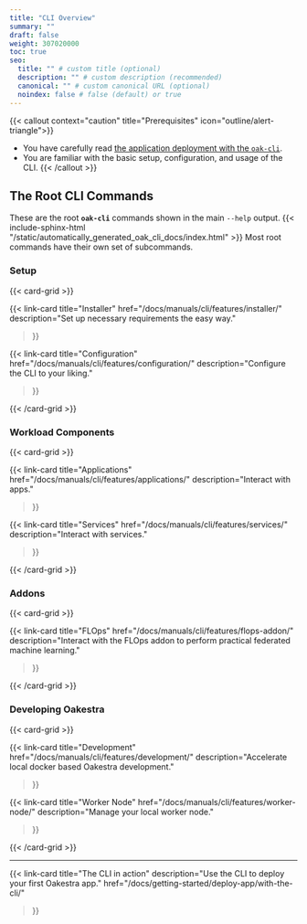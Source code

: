```yaml
---
title: "CLI Overview"
summary: ""
draft: false
weight: 307020000
toc: true
seo:
  title: "" # custom title (optional)
  description: "" # custom description (recommended)
  canonical: "" # custom canonical URL (optional)
  noindex: false # false (default) or true
---
```


{{< callout context="caution" title="Prerequisites" icon="outline/alert-triangle">}}
  - You have carefully read [the application deployment with the `oak-cli`](/docs/getting-started/deploy-app/with-the-cli).
  - You are familiar with the basic setup, configuration, and usage of the CLI.
{{< /callout >}}

## The Root CLI Commands
These are the root **`oak-cli`** commands shown in the main `--help` output.
{{< include-sphinx-html "/static/automatically_generated_oak_cli_docs/index.html" >}}
Most root commands have their own set of subcommands.

### Setup 
{{< card-grid >}}

  {{< link-card
    title="Installer"
    href="/docs/manuals/cli/features/installer/"
    description="Set up necessary requirements the easy way."
  >}}

  {{< link-card
    title="Configuration"
    href="/docs/manuals/cli/features/configuration/"
    description="Configure the CLI to your liking."
  >}}

{{< /card-grid >}}

### Workload Components

{{< card-grid >}}

  {{< link-card
    title="Applications"
    href="/docs/manuals/cli/features/applications/"
    description="Interact with apps."
  >}}

  {{< link-card
    title="Services"
    href="/docs/manuals/cli/features/services/"
    description="Interact with services."
  >}}

{{< /card-grid >}}

### Addons

{{< card-grid >}}

  {{< link-card
    title="FLOps"
    href="/docs/manuals/cli/features/flops-addon/"
    description="Interact with the FLOps addon to perform practical federated machine learning."
  >}}

{{< /card-grid >}}


### Developing Oakestra

{{< card-grid >}}

  {{< link-card
    title="Development"
    href="/docs/manuals/cli/features/development/"
    description="Accelerate local docker based Oakestra development."
  >}}

  {{< link-card
    title="Worker Node"
    href="/docs/manuals/cli/features/worker-node/"
    description="Manage your local worker node."
  >}}

{{< /card-grid >}}


---

{{< link-card
    title="The CLI in action"
    description="Use the CLI to deploy your first Oakestra app."
    href="/docs/getting-started/deploy-app/with-the-cli/"
>}}
